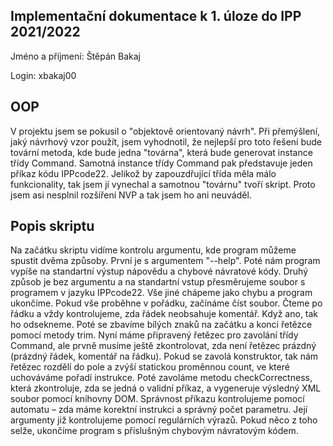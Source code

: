 ## Implementační dokumentace k 1. úloze do IPP 2021/2022

Jméno a příjmení: Štěpán Bakaj

Login: xbakaj00


## OOP
V projektu jsem se pokusil o "objektově orientovaný návrh". Při přemýšlení, jaký návrhový vzor použít, jsem vyhodnotil, že nejlepší pro toto řešení bude tovární metoda, kde bude jedna "továrna", která bude generovat instance třídy Command. Samotná instance třídy Command pak představuje jeden příkaz kódu IPPcode22. Jelikož by zapouzdřující třída měla málo funkcionality, tak jsem jí vynechal a samotnou "továrnu" tvoří skript. Proto jsem asi nesplnil rozšíření NVP a tak jsem ho ani neuváděl.

## Popis skriptu
Na začátku skriptu vidíme kontrolu argumentu, kde program můžeme spustit dvěma způsoby. První je s argumentem "--help". Poté nám program vypíše na standartní výstup nápovědu a chybové návratové kódy. Druhý způsob je bez argumentu a na standartní vstup přesměrujeme soubor s programem v jazyku IPPcode22. Vše jiné chápeme jako chybu a program ukončíme. Pokud vše proběhne v pořádku, začínáme číst soubor. Čteme po řádku a vždy kontrolujeme, zda řádek neobsahuje komentář. Když ano, tak ho odsekneme. Poté se zbavíme bílých znaků na začátku a konci řetězce pomocí metody trim. Nyní máme připravený řetězec pro zavolání třídy Command, ale prvně musíme ještě zkontrolovat, zda není řetězec prázdný (prázdný řádek, komentář na řádku). Pokud se zavolá konstruktor, tak nám řetězec rozdělí do pole a zvýší statickou proměnnou count, ve které uchováváme pořadí instrukce. Poté zavoláme metodu checkCorrectness, která zkontroluje, zda se jedná o validní příkaz, a vygeneruje výsledný XML soubor pomocí knihovny DOM. Správnost příkazu kontrolujeme pomocí automatu – zda máme korektní instrukci a správný počet parametru. Její argumenty již kontrolujeme pomocí regulárních výrazů. Pokud něco z toho selže, ukončíme program s příslušným chybovým návratovým kódem.
